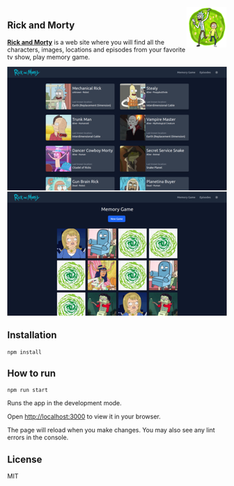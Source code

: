 <img src="./public/favicon.ico" align="right" width=92px/>

**Rick and Morty** 
------------
[**Rick and Morty**](https://rickand-morty-murex.vercel.app "**Rick and Morty**") is a web site where you will find all the characters, images, locations and episodes from your favorite tv show, play memory game.

<img src="./public/images/example.png"/>

<img src="./public/images/example2.png"/>

## Installation  
```
npm install
```

## How to run 
```
npm run start
```

Runs the app in the development mode.

Open [http://localhost:3000](http://localhost:3000) to view it in your browser.

The page will reload when you make changes.
You may also see any lint errors in the console.

## License
MIT